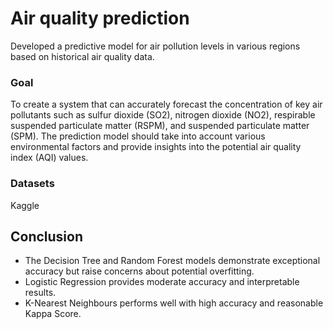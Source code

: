 # Air quality prediction
Developed a predictive model for air pollution levels in various regions based on historical air quality data.
### Goal
To create a system that can accurately forecast the concentration of key air pollutants such as sulfur dioxide (SO2), nitrogen dioxide (NO2), respirable suspended particulate matter (RSPM), and suspended particulate matter (SPM). The prediction model should take into account various environmental factors and provide insights into the potential air quality index (AQI) values.
### Datasets
Kaggle
## Conclusion
- The Decision Tree and Random Forest models demonstrate exceptional accuracy but raise concerns about potential overfitting.
- Logistic Regression provides moderate accuracy and interpretable results.
- K-Nearest Neighbours performs well with high accuracy and reasonable Kappa Score.


